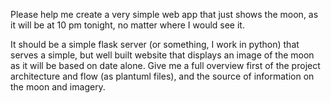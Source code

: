 Please help me create a very simple web app that just shows the moon, as it will be at 10 pm tonight, no matter where I would see it.

It should be a simple flask server (or something, I work in python) that serves a simple, but well built website that displays an image of the moon as it will be based on date alone.
Give me a full overview first of the project architecture and flow (as plantuml files), and the source of information on the moon and imagery.